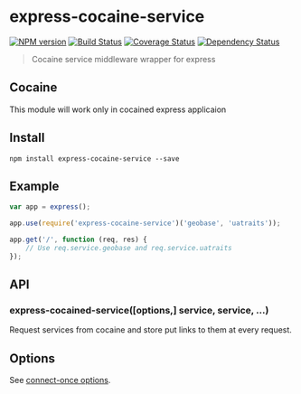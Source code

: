 # express-cocaine-service 
[![NPM version][npm-image]][npm-url] [![Build Status][travis-image]][travis-url] [![Coverage Status][coveralls-image]][coveralls-url] [![Dependency Status][depstat-image]][depstat-url]
> Cocaine service middleware wrapper for express

## Cocaine

This module will work only in cocained express applicaion

## Install

`npm install express-cocaine-service --save`

## Example

```js
var app = express();

app.use(require('express-cocaine-service')('geobase', 'uatraits'));

app.get('/', function (req, res) {
	// Use req.service.geobase and req.service.uatraits
});
```

## API

### express-cocained-service([options,] service, service, ...)

Request services from cocaine and store put links to them at every request.

## Options

See [connect-once options](https://github.com/floatdrop/connect-once).

[npm-url]: https://npmjs.org/package/express-cocaine-service
[npm-image]: https://badge.fury.io/js/express-cocaine-service.png

[travis-url]: http://travis-ci.org/floatdrop/express-cocaine-service
[travis-image]: https://travis-ci.org/floatdrop/express-cocaine-service.png?branch=master

[coveralls-url]: https://coveralls.io/r/floatdrop/express-cocaine-service
[coveralls-image]: https://coveralls.io/repos/floatdrop/express-cocaine-service/badge.png

[depstat-url]: https://david-dm.org/floatdrop/express-cocaine-service
[depstat-image]: https://david-dm.org/floatdrop/express-cocaine-service.png?theme=shields.io
